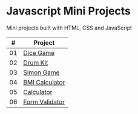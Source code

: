 # Javascript Mini Projects
Mini projects built with HTML, CSS and JavaScript

| #  | Project |
| -- | ------- |
| 01 | [Dice Game](./dice-game/) |
| 02 | [Drum Kit](./drum-kit/) |
| 03 | [Simon Game](./simon-game/) |
| 04 | [BMI Calculator](./bmi-calculator/) |
| 05 | [Calculator](./calculator/) |
| 06 | [Form Validator](./form-validator/) |
